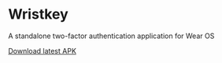 # Wristkey

A standalone two-factor authentication application for Wear OS

[Download latest APK](https://gitlab.com/ThomasCat/wristkey/-/raw/master/app/release/app-release.apk?inline=false)